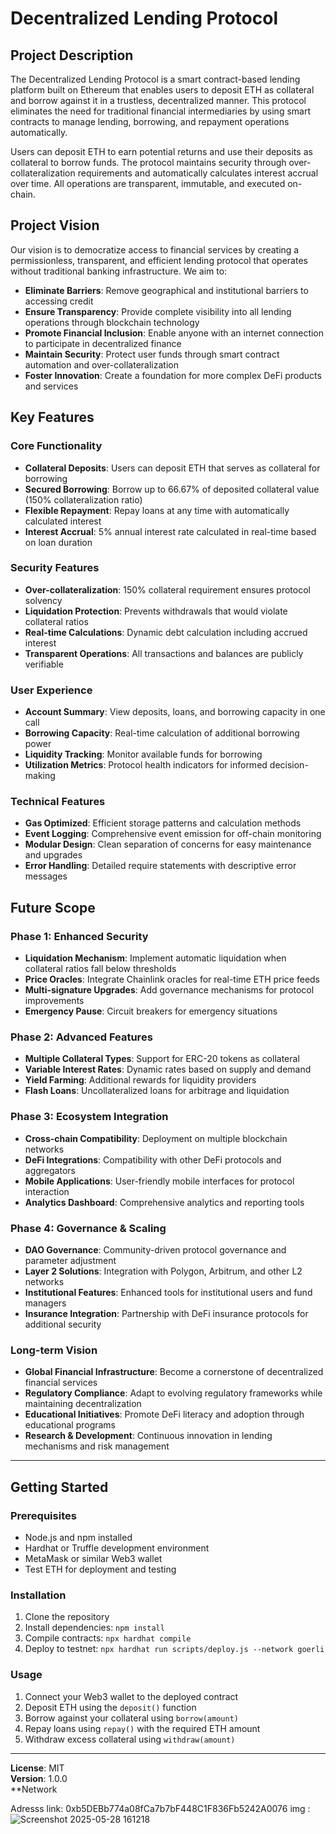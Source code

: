 # Decentralized Lending Protocol

## Project Description

The Decentralized Lending Protocol is a smart contract-based lending platform built on Ethereum that enables users to deposit ETH as collateral and borrow against it in a trustless, decentralized manner. This protocol eliminates the need for traditional financial intermediaries by using smart contracts to manage lending, borrowing, and repayment operations automatically.

Users can deposit ETH to earn potential returns and use their deposits as collateral to borrow funds. The protocol maintains security through over-collateralization requirements and automatically calculates interest accrual over time. All operations are transparent, immutable, and executed on-chain.

## Project Vision

Our vision is to democratize access to financial services by creating a permissionless, transparent, and efficient lending protocol that operates without traditional banking infrastructure. We aim to:

- **Eliminate Barriers**: Remove geographical and institutional barriers to accessing credit
- **Ensure Transparency**: Provide complete visibility into all lending operations through blockchain technology
- **Promote Financial Inclusion**: Enable anyone with an internet connection to participate in decentralized finance
- **Maintain Security**: Protect user funds through smart contract automation and over-collateralization
- **Foster Innovation**: Create a foundation for more complex DeFi products and services

## Key Features

### Core Functionality
- **Collateral Deposits**: Users can deposit ETH that serves as collateral for borrowing
- **Secured Borrowing**: Borrow up to 66.67% of deposited collateral value (150% collateralization ratio)
- **Flexible Repayment**: Repay loans at any time with automatically calculated interest
- **Interest Accrual**: 5% annual interest rate calculated in real-time based on loan duration

### Security Features
- **Over-collateralization**: 150% collateral requirement ensures protocol solvency
- **Liquidation Protection**: Prevents withdrawals that would violate collateral ratios
- **Real-time Calculations**: Dynamic debt calculation including accrued interest
- **Transparent Operations**: All transactions and balances are publicly verifiable

### User Experience
- **Account Summary**: View deposits, loans, and borrowing capacity in one call
- **Borrowing Capacity**: Real-time calculation of additional borrowing power
- **Liquidity Tracking**: Monitor available funds for borrowing
- **Utilization Metrics**: Protocol health indicators for informed decision-making

### Technical Features
- **Gas Optimized**: Efficient storage patterns and calculation methods
- **Event Logging**: Comprehensive event emission for off-chain monitoring
- **Modular Design**: Clean separation of concerns for easy maintenance and upgrades
- **Error Handling**: Detailed require statements with descriptive error messages

## Future Scope

### Phase 1: Enhanced Security
- **Liquidation Mechanism**: Implement automatic liquidation when collateral ratios fall below thresholds
- **Price Oracles**: Integrate Chainlink oracles for real-time ETH price feeds
- **Multi-signature Upgrades**: Add governance mechanisms for protocol improvements
- **Emergency Pause**: Circuit breakers for emergency situations

### Phase 2: Advanced Features
- **Multiple Collateral Types**: Support for ERC-20 tokens as collateral
- **Variable Interest Rates**: Dynamic rates based on supply and demand
- **Yield Farming**: Additional rewards for liquidity providers
- **Flash Loans**: Uncollateralized loans for arbitrage and liquidation

### Phase 3: Ecosystem Integration
- **Cross-chain Compatibility**: Deployment on multiple blockchain networks
- **DeFi Integrations**: Compatibility with other DeFi protocols and aggregators
- **Mobile Applications**: User-friendly mobile interfaces for protocol interaction
- **Analytics Dashboard**: Comprehensive analytics and reporting tools

### Phase 4: Governance & Scaling
- **DAO Governance**: Community-driven protocol governance and parameter adjustment
- **Layer 2 Solutions**: Integration with Polygon, Arbitrum, and other L2 networks
- **Institutional Features**: Enhanced tools for institutional users and fund managers
- **Insurance Integration**: Partnership with DeFi insurance protocols for additional security

### Long-term Vision
- **Global Financial Infrastructure**: Become a cornerstone of decentralized financial services
- **Regulatory Compliance**: Adapt to evolving regulatory frameworks while maintaining decentralization
- **Educational Initiatives**: Promote DeFi literacy and adoption through educational programs
- **Research & Development**: Continuous innovation in lending mechanisms and risk management

---

## Getting Started

### Prerequisites
- Node.js and npm installed
- Hardhat or Truffle development environment
- MetaMask or similar Web3 wallet
- Test ETH for deployment and testing

### Installation
1. Clone the repository
2. Install dependencies: `npm install`
3. Compile contracts: `npx hardhat compile`
4. Deploy to testnet: `npx hardhat run scripts/deploy.js --network goerli`

### Usage
1. Connect your Web3 wallet to the deployed contract
2. Deposit ETH using the `deposit()` function
3. Borrow against your collateral using `borrow(amount)`
4. Repay loans using `repay()` with the required ETH amount
5. Withdraw excess collateral using `withdraw(amount)`

---

**License**: MIT  
**Version**: 1.0.0  
**Network

Adresss 
link: 0xb5DEBb774a08fCa7b7bF448C1F836Fb5242A0076
img : ![Screenshot 2025-05-28 161218](https://github.com/user-attachments/assets/89d70b28-0cc5-4583-88c6-b98afc3a52e2)


